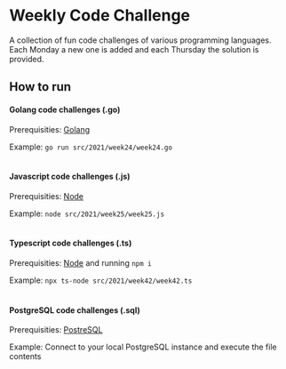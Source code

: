 # Weekly Code Challenge

A collection of fun code challenges of various programming languages. Each Monday a new one is added and each Thursday the solution is provided.

## How to run
#### Golang code challenges (.go)
Prerequisities: [Golang](https://golang.org/)

Example: `go run src/2021/week24/week24.go`
<br /><br />
#### Javascript code challenges (.js)
Prerequisities: [Node](https://nodejs.org/en/)

Example: `node src/2021/week25/week25.js`
<br /><br />
#### Typescript code challenges (.ts)
Prerequisities: [Node](https://nodejs.org/en/) and running `npm i`

Example: `npx ts-node src/2021/week42/week42.ts`
<br /><br />
#### PostgreSQL code challenges (.sql)
Prerequisities: [PostreSQL](https://www.postgresql.org/)

Example: Connect to your local PostgreSQL instance and execute the file contents
